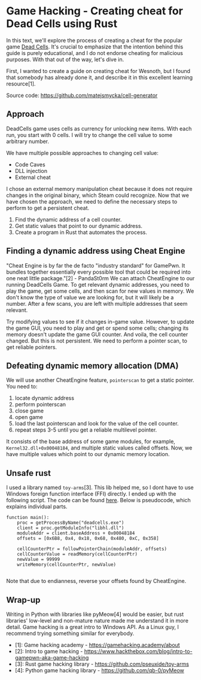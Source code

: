 # Game Hacking - Creating cheat for Dead Cells using Rust

In this text, we'll explore the process of creating a cheat for the popular game [Dead Cells](https://store.steampowered.com/app/588650/Dead_Cells/). 
It's crucial to emphasize that the intention behind this guide is purely educational, and I do not endorse cheating for malicious purposes.
With that out of the way, let's dive in.

First, I wanted to create a guide on creating cheat for Wesnoth, but I found that somebody has already done it, 
and describe it in this excellent learning resource[1].

Source code: https://github.com/matejsmycka/cell-generator

## Approach

DeadCells game uses cells as currency for unlocking new items. With each run, you start with 0 cells.
I will try to change the cell value to some arbitrary number. 

We have multiple possible approaches to changing cell value:

- Code Caves
- DLL injection
- External cheat

I chose an external memory manipulation cheat because it does not require changes in the original binary, which Steam could recognize.
Now that we have chosen the approach, we need to define the necessary steps to perform to get a persistent cheat.

1. Find the dynamic address of a cell counter.
2. Get static values that point to our dynamic address.
3. Create a program in Rust that automates the process.

## Finding a dynamic address using Cheat Engine

"Cheat Engine is by far the de facto "industry standard" for GamePwn. It bundles together essentially every possible tool that could be required into one neat little package."[2] - PandaSt0rm
We can attach CheatEngine to our running DeadCells Game. To get relevant dynamic addresses, you need to play the game, get some cells, and then scan for new values in memory.
We don't know the type of value we are looking for, but it will likely be a number. After a few scans, you are left with multiple addresses that seem relevant.

Try modifying values to see if it changes in-game value. However, to update the game GUI, you need to play and get or spend some cells; changing its memory doesn't update the game GUI counter.
And voila, the cell counter changed. But this is not persistent. We need to perform a pointer scan, to get reliable pointers.

## Defeating dynamic memory allocation (DMA)

We will use another CheatEngine feature, `pointerscan` to get a static pointer.
You need to:

1. locate dynamic address
2. perform pointerscan
3. close game
4. open game
5. load the last pointerscan and look for the value of the cell counter.
6. repeat steps 3-5 until you get a reliable multilevel pointer.

It consists of the base address of some game modules, for example, `Kernel32.dll+0x00048184`, and multiple static values called offsets.
Now, we have multiple values which point to our dynamic memory location.

## Unsafe rust

I used a library named `toy-arms`[3]. This lib helped me, so I dont have to use Windows foreign function interface (FFI) directly.
I ended up with the following script. The code can be found [here](https://github.com/matejsmycka/cell-generator/blob/main/src/main.rs).
Below is pseudocode, which explains individual parts.

```
function main():
    proc = getProcessByName("deadcells.exe")
    client = proc.getModuleInfo("libhl.dll")
    moduleAddr = client.baseAddress + 0x00048184
    offsets = [0x6B8, 0x4, 0x18, 0x68, 0x480, 0xC, 0x358]

    cellCounterPtr = followPointerChain(moduleAddr, offsets)
    cellCounterValue = readMemory(cellCounterPtr)
    newValue = 99999
    writeMemory(cellCounterPtr, newValue)
  
```

Note that due to endianness, reverse your offsets found by CheatEngine.

## Wrap-up

Writing in Python with libraries like pyMeow[4] would be easier, but rust libraries' low-level and non-mature nature made me understand it in more detail.
Game hacking is a great intro to Windows API. As a Linux guy, I recommend trying something similar for everybody.

- [1]: Game hacking academy - https://gamehacking.academy/about
- [2]: Intro to game hacking - https://www.hackthebox.com/blog/intro-to-gamepwn-aka-game-hacking
- [3]: Rust game hacking library - https://github.com/pseuxide/toy-arms
- [4]: Python game hacking library - https://github.com/qb-0/pyMeow
